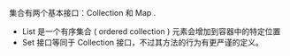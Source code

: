 集合有两个基本接口：Collection 和 Map . 

- List 是一个有序集合 ( ordered collection ) 元素会增加到容器中的特定位置
- Set 接口等同于 Collection 接口，不过其方法的行为有更严谨的定义。
